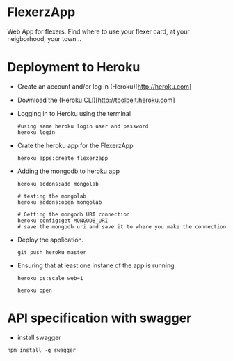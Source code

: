 # FlexerzApp
Web App for flexers. Find where to use your flexer card, at your neigborhood, your town...


# Deployment to Heroku

 - Create an account and/or log in (Heroku)[http://heroku.com]
 - Download the (Heroku CLI)[http://toolbelt.heroku.com]
 - Logging in to Heroku using the terminal
    ```
    #using same heroku login user and password
    heroku login

    ```
 - Crate the heroku app for the FlexerzApp
    ```
    heroku apps:create flexerzapp

    ```

 - Adding the mongodb to heroku app

    ```
    heroku addons:add mongolab

    # testing the mongolab
    heroku addons:open mongolab

    # Getting the mongodb URI connection
    heroku config:get MONGODB_URI    
    # save the mongodb uri and save it to where you make the connection

    ```
 - Deploy the application.
    ```
    git push heroku master

    ```
 - Ensuring that at least one instane of the app is running
    ```
    heroku ps:scale web=1

    heroku open

    ```

# API specification with swagger

 - install swagger
 ```
 npm install -g swagger
 ```
